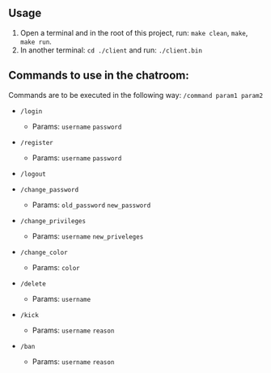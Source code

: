 ## Usage
1. Open a terminal and in the root of this project, run: `make clean`, `make`, `make run`.
2. In another terminal: `cd ./client` and run: `./client.bin`

## Commands to use in the chatroom:

Commands are to be executed in the following way: `/command param1 param2`

* `/login` 
	* Params: `username` `password` 

* `/register`
	* Params: `username` `password` 

* `/logout` 

* `/change_password`
	* Params: `old_password` `new_password` 

* `/change_privileges`
	* Params: `username` `new_priveleges`

* `/change_color`
	* Params: `color`

* `/delete`
	* Params: `username`

* `/kick`
	* Params: `username` `reason`

* `/ban`
	* Params: `username` `reason` 